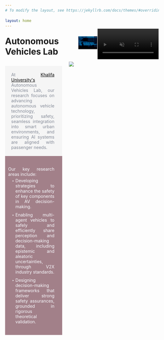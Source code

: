 ```yaml
---
# To modify the layout, see https://jekyllrb.com/docs/themes/#overriding-theme-defaults

layout: home
---
```

<head>
  <meta charset="UTF-8">
  <link rel="preconnect" href="https://fonts.googleapis.com">
<link rel="preconnect" href="https://fonts.gstatic.com" crossorigin>
<link href="https://fonts.googleapis.com/css2?family=IBM+Plex+Mono:ital,wght@0,100;0,200;0,300;0,400;0,500;0,600;0,700;1,100;1,200;1,300;1,400;1,500;1,600;1,700&display=swap" rel="stylesheet">
</head>

<div class="container">
<div class="header-container"> 
    <h1 class='av-title' class='typewriter'> Autonomous Vehicles Lab</h1> 
    <div class="devops-icon" > 
      <a href="3-devops" >
      <img src="assets/img/devops icon.gif"/>
      </a>
    </div> 
    <div class="knowledge-base-icon"> 
      <a href="https://kb.avlab.io" target="_blank">
      <video autoplay muted loop >
        <source src="assets/kb-video.mp4" type="video/mp4">
      </video>
      </a>
    </div> 
</div>
<img class="small-banner"/> 
<div class="columns">
<div class="left-column">
  <p class="sum">
    At <a href="https://ku.ac.ae">Khalifa University's</a> Autonomous Vehicles Lab, our research focuses on advancing autonomous vehicle technology, prioritizing safety, seamless integration into smart urban environments, and ensuring AI systems are aligned with passenger needs.
  </p>
  <div class="questions">
  <p>Our key research areas include:</p>
  <ul>
    <li>Developing strategies to enhance the safety of key components in AV decision-making.</li>
    <li>Enabling multi-agent vehicles to safely and efficiently share perception and decision-making data, including epistemic and aleatoric uncertainties, through V2X industry standards.</li>
    <li>Designing decision-making frameworks that deliver strong safety assurances, grounded in rigorous theoretical validation.</li>
  </ul>
<!--.	 <a href="https://mindshield.ai"><img width="220" style="float: right; margin-top:-35px; margin-right:-18px" src="assets/img/mindshield-logo.gif"/></a> -->
  </div>
  
</div>
  <div class="right-column">
    <a href="1-research"><img src="/assets/banner-anim.gif"/></a>
  </div>
</div>
</div>



<style>

.container {
  display:flex;
  flex-direction: column; /* Ensure the container stacks its children vertically */
  position: relative;
  top:-28px;
}
.header-container {
  display: flex;
  align-items: center;
  height: 100%; /* Set height to 100% of the parent element */
  margin-bottom: -2px;
}
.knowledge-base-icon {
  cursor: pointer; /* Changes cursor to indicate the icon is clickable */
  border: solid 1.5px white;
}
.devops-icon{
  cursor: pointer; /* Changes cursor to indicate the icon is clickable */
}
.devops-icon img {
  width: 92px;
}
.knowledge-base-icon video {
  width: 200px;
  margin-bottom: -8px;
}

.devops-icon:hover{
  animation: moveL .5s forwards; /* Initial animation */
  transition: transform 1s ease-in-out; /* Smooth transition for transform property */
  opacity:.8;
}
.knowledge-base-icon:hover{
  animation: moveU .3s forwards; /* Initial animation */
  opacity:.8;
}

@keyframes moveL {
  0% { transform: translateX(0); }
  100% { transform: translateX(-10px); }
}
@keyframes moveU {
  0% { transform: translateZ(0px); }
  100% { transform: scale(1.05); }
}


.columns {
  display: flex;
}


.left-column,
.right-column {
  display: flex;
  flex-direction: column;
  height: 100%; /* Add this line */
  hyphens: auto;
  text-align: justify;
}

.left-column {
  flex: 60%;
  margin-right:1px;
}

.right-column {
  flex: 40%;
  min-width: 295.5px;
}
.right-column img {
  width: 100%;
}

.left-column ul {
  list-style-type: "‣ ";
  margin-top: -10px;
  margin-bottom: -10px;
}
.left-column li {
  padding-bottom: 10px;
}
.sum{
    margin-bottom: 0px;
    color:#838996;
    background-color:#f5f5f5;
    /*background-color: #101357;*/
	padding-top: 20px;
	padding-bottom: 20px;
    padding-left: 20px;
    padding-right: 25px;
}
.right-column:hover{
    opacity:0.8;
  animation: moveU .3s forwards; /* Initial animation */
}

.sum:hover{
    background-color:#f8f8ff;
}
.questions{
  background-color:#a28089; /* #f9fbff ;*/
  /*color:#566968 ;*/
  color:#f9fbff;
  padding-top: 20px;
  padding-bottom:35px;
  padding-right:10px;
  padding-left:10px;
  padding-right: 25px;
  margin:0px;
}
.questions:hover{
  opacity: 80%;
    background-color: #566968 ;
    color:#f9fbff;
}




.small-banner{
  display: none;
  z-index: -1;
  margin: 0;
}


a{
    color: black;
}

.typewriter{
  overflow: hidden; /* Ensures the content is not revealed until the animation */
  border-right: .15em solid black; /* The typwriter cursor */
  white-space: nowrap; /* Keeps the content on a single line */
  margin-right: auto;
  margin-bottom: 0px;
  display: block;
  font-size: clamp(1.5rem, 2vw, 2rem); /* Font size scales between 1rem and 3rem based on viewport width */
  font-family: "IBM Plex Mono", monospace;
  animation: 
    /*typing 3.5s steps(40, end),*/
    blink-caret .75s step-end infinite;
}

/* The typing effect */
@keyframes typing {
  from { width: 0 }
  to { width: 100% }
}

/* The typewriter cursor effect */
@keyframes blink-caret {
  from, to { border-color: transparent }
  50% { border-color: black; }
}




@media (max-width: 650px) {
  .columns {
    display: flex;
  }

  .right-column {
    width: 100%;
    display: none;
  }

  .small-banner{
      display: block;
      content: url("assets/img/banner-small.png");
      z-index: -1;
  }
  .knowledge-base-icon{
    display: none;
  } 
  .devops-icon {
    display: none;
  }
  .type-writer{
    display: none;
  }
  .container{
    z-index: -1;
  }
}




</style>
